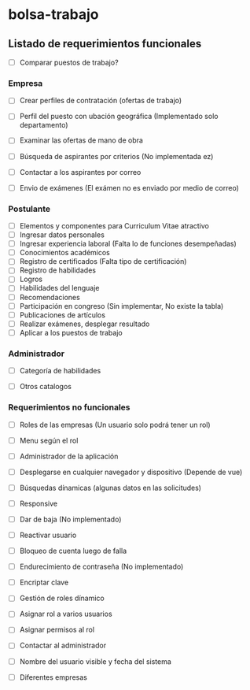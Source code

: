 # bolsa-trabajo

## Listado de requerimientos funcionales

- [ ] Comparar puestos de trabajo?

### Empresa
- [ ] Crear perfiles de contratación (ofertas de trabajo)
- [ ] Perfil del puesto con ubación geográfica (Implementado solo departamento)
- [ ] Examinar las ofertas de mano de obra
- [ ] Búsqueda de aspirantes por criterios (No implementada ez)
- [ ] Contactar a los aspirantes por correo
- [ ] Envio de exámenes (El exámen no es enviado por medio de correo)


### Postulante
- [ ] Elementos y componentes para Curriculum Vitae atractivo
- [ ] Ingresar datos personales
- [ ] Ingresar experiencia laboral (Falta lo de funciones desempeñadas)
- [ ] Conocimientos académicos 
- [ ] Registro de certificados (Falta tipo de certificación)
- [ ] Registro de habilidades
- [ ] Logros
- [ ] Habilidades del lenguaje
- [ ] Recomendaciones
- [ ] Participación en congreso (Sin implementar, No existe la tabla)
- [ ] Publicaciones de artículos
- [ ] Realizar exámenes, desplegar resultado
- [ ] Aplicar a los puestos de trabajo

### Administrador
- [ ] Categoría de habilidades
- [ ] Otros catalogos 


### Requerimientos no funcionales
- [ ] Roles de las empresas (Un usuario solo podrá tener un rol)
- [ ] Menu según el rol
- [ ] Administrador de la aplicación
- [ ] Desplegarse en cualquier navegador y dispositivo (Depende de vue)
- [ ] Búsquedas dínamicas (algunas datos en las solicitudes)
- [ ] Responsive
- [ ] Dar de baja (No implementado)
- [ ] Reactivar usuario
- [ ] Bloqueo de cuenta luego de falla
- [ ] Endurecimiento de contraseña (No implementado)
- [ ] Encriptar clave
- [ ] Gestión de roles dínamico
- [ ] Asignar rol a varios usuarios
- [ ] Asignar permisos al rol
- [ ] Contactar al administrador
- [ ] Nombre del usuario visible y fecha del sistema
- [ ] Diferentes empresas




